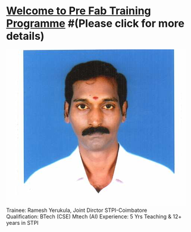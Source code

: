 #    [Welcome to Pre  Fab Training  Programme](/mdfiles/first.md) #(Please click for more details)

![Trainee](/images/ramesh-passport.jpeg)  
Trainee: Ramesh Yerukula, Joint Dirctor  STPI-Coimbatore   
Qualification: BTech (CSE) Mtech (AI)
Experience:  5 Yrs Teaching  & 12+ years in STPI  




